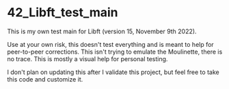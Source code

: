 # 42_Libft_test_main
This is my own test main for Libft (version 15, November 9th 2022).

Use at your own risk, this doesn't test everything and is meant to help for peer-to-peer corrections. This isn't trying to emulate the Moulinette, there is no trace. This is mostly a visual help for personal testing.

I don't plan on updating this after I validate this project, but feel free to take this code and customize it.
